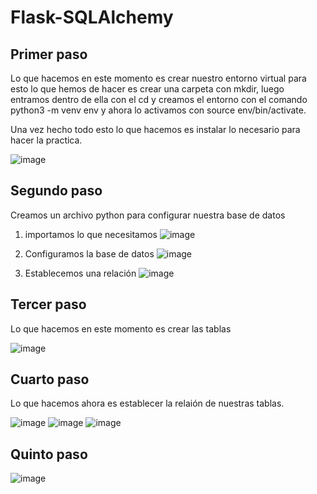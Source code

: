 # Flask-SQLAlchemy
## Primer paso

Lo que hacemos en este momento es crear nuestro entorno virtual para esto lo que hemos de hacer es crear una carpeta con mkdir, luego entramos dentro de ella con el cd y creamos el entorno con el comando python3 -m venv env y ahora lo activamos con source env/bin/activate.

Una vez hecho todo esto lo que hacemos es instalar lo necesario para hacer la practica.

![image](https://user-images.githubusercontent.com/114684379/208397887-3c136f56-9b5a-40af-8358-f8d7214dc461.png)

## Segundo paso
Creamos un archivo python para configurar nuestra base de datos
1. importamos lo que necesitamos
![image](https://user-images.githubusercontent.com/114684379/208457195-085f99f5-000c-4975-87a5-0e1eb80c124b.png)

2. Configuramos la base de datos
![image](https://user-images.githubusercontent.com/114684379/208457402-b4f2e6bf-fb85-41b5-a3c1-006a2bb63452.png)

3. Establecemos una relación
![image](https://user-images.githubusercontent.com/114684379/208457560-f5c9ebdb-2b6e-4cb4-8496-0a6d7452ccda.png)

## Tercer paso 

Lo que hacemos en este momento es crear las tablas 

![image](https://user-images.githubusercontent.com/114684379/208460896-37b4a44f-8427-4aaa-acbf-1c516f3fa38e.png)

## Cuarto paso 

Lo que hacemos ahora es establecer la relaión de nuestras tablas.

![image](https://user-images.githubusercontent.com/114684379/208461188-53afd51b-dc62-4571-8a5e-67028c482cf0.png)
![image](https://user-images.githubusercontent.com/114684379/208461267-db2c5921-a45a-411c-ad16-820b7eca2461.png)
![image](https://user-images.githubusercontent.com/114684379/208461330-d03858fe-a1ee-4180-9389-aba1f381c41d.png)

## Quinto paso




![image](https://user-images.githubusercontent.com/114684379/208406480-4cd66e2c-60d3-4214-973f-52600b24ec53.png)

